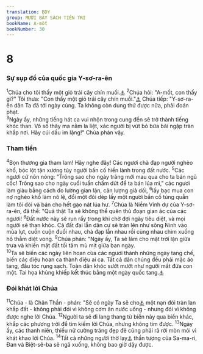 ```yaml
---
translation: BDY
group: MƯỜI BẢY SÁCH TIÊN TRI
bookName: A-mốt 
bookNumber: 30
---
```


<div class="title"><h1>8</h1><h3>Sự sụp đổ của quốc gia Y-sơ-ra-ên</h3></div>
<span class="verse am_8_1"><sup>1</sup>Chúa cho tôi thấy một giỏ trái cây chín muồi.<a href="#" data-toggle="tooltip" data-placement="bottom" title="Ctd trái mùa hạ">⚓</a> </span>
<span class="verse am_8_2"><sup>2</sup>Chúa hỏi: &#34;A-mốt, con thấy gì?&#34; Tôi thưa: &#34;Con thấy một giỏ trái cây chín muồi.&#34;<a href="#" data-toggle="tooltip" data-placement="bottom" title="Ctd trái mùa hạ">⚓</a> Chúa tiếp: &#34;Y-sơ-ra-ên dân Ta đã tới ngày cùng. Ta không còn dung thứ được nữa, phải đoán phạt.<br/></span>
<span class="verse am_8_3"><sup>3</sup>Ngày ấy, những tiếng hát ca vui nhộn trong cung đền sẽ trở thành tiếng khóc than. Vô số thây ma nằm la liệt, xác người bị vứt bỏ bừa bãi ngập tràn khắp nơi. Hãy cúi dầu im lặng!&#34; Chúa phán vậy.</span>
<div class="title"><h3>Tham tiền</h3></div>
<span class="verse am_8_4"><sup>4</sup>Bọn thương gia tham lam! Hãy nghe đây! Các ngươi chà đạp người nghèo khổ, bóc lột tận xương tủy người bần cố hiền lành trong đất nước. </span>
<span class="verse am_8_5"><sup>5</sup>Các ngươi cứ nôn nóng: &#34;Trông sao cho ngày trăng mới mau qua cho ta bán ngũ cốc! Trông sao cho ngày cuối tuần chấm dứt để ta bán lúa mì,&#34; các ngươi làm giàu bằng cách đo lường gian lận, cân lượng giả dối, </span>
<span class="verse am_8_6"><sup>6</sup>lấy bạc mua con nợ nghèo khổ làm nô lệ, đổi một đôi dép lấy một người bần cố túng quẫn làm tôi đòi và bán cho hết gạo nát lúa hư. </span>
<span class="verse am_8_7"><sup>7</sup>Chúa là Niềm Vinh dự của Y-sơ-ra-ên, đã thề: &#34;Quả thật Ta sẽ không thể quên thủ đoạn gian ác của các ngươi! </span>
<span class="verse am_8_8"><sup>8</sup>Đất nước này sẽ run rẩy trong khi chờ đợi ngày tiêu diệt, và mọi người sẽ than khóc. Cả đất đai lẫn dân cư sẽ tràn lên như sông Ninh vào mùa lụt, cuồn cuộn đuổi nhau, chà đạp lẫn nhau rồi cùng nhau chìm xuống hố thẳm diệt vong. </span>
<span class="verse am_8_9"><sup>9</sup>Chúa phán: &#34;Ngày ấy, Ta sẽ làm cho mặt trời lặn giữa trưa và khiến mặt đất tối tăm mù mịt giữa ban ngày.<br/></span>
<span class="verse am_8_10"><sup>10</sup>Ta sẽ biến các ngày liên hoan của các ngươi thành những ngày tang chế, biến các điệu hoan ca thành điệu ai ca. Tất cả dân chúng đều phải mặc áo tang, đầu tóc rụng sạch. Toàn dân khóc sướt mướt như người mất đứa con một. Tai họa khủng khiếp kết thúc bằng một ngày quốc tang.<a href="#" data-toggle="tooltip" data-placement="bottom" title="Ctd ngày cay đắng">⚓</a></span>
<div class="title"><h3>Đói khát lời Chúa</h3></div>
<span class="verse am_8_11"><sup>11</sup>Chúa - là Chân Thần - phán: &#34;Sẽ có ngày Ta sẽ cho<a href="#" data-toggle="tooltip" data-placement="bottom" title="Nt sai">⚓</a> một nạn đói tràn lan khắp đất - không phải đói vì không cơm ăn nước uống - nhưng đói vì không được nghe lời Chúa. </span>
<span class="verse am_8_12"><sup>12</sup>Người ta sẽ đi lang thang từ biển này qua biển khác, khắp các phương trời để tìm kiếm lời Chúa, nhưng không tìm được. </span>
<span class="verse am_8_13"><sup>13</sup>Ngày ấy, các thanh niên, thiếu nữ cường tráng đẹp đẽ cũng phải rã rời mòn mỏi vì khát khao lời Chúa. </span>
<span class="verse am_8_14"><sup>14</sup>Tất cả những người thờ lạy<a href="#" data-toggle="tooltip" data-placement="bottom" title="Nt thề bởi">⚓</a> thần tượng của Sa-ma-ri, Đan và Biệt-sê-ba sẽ ngã xuống, không bao giờ dậy được.</span>

